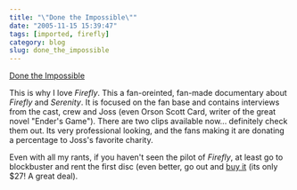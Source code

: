 ```yaml
---
title: "\"Done the Impossible\""
date: "2005-11-15 15:39:47"
tags: [imported, firefly]
category: blog
slug: done_the_impossible
---
```


<a href="http://www.donetheimpossible.com/">Done the Impossible</a>

This is why I love <em>Firefly</em>. This a fan-oreinted, fan-made documentary about <em>Firefly</em> and <em>Serenity</em>. It is focused on the fan base and contains interviews from the cast, crew and Joss (even Orson Scott Card, writer of the great novel "Ender's Game"). There are two clips available now... definitely check them out. Its very professional looking, and the fans making it are donating a percentage to Joss's favorite charity.

Even with all my rants, if you haven't seen the pilot of <em>Firefly</em>, at least go to blockbuster and rent the first disc (even better, go out and <a href="http://www.amazon.com/gp/product/B0000AQS0F/103-3482693-3975003?v=glance&n=130&n=507846&s=dvd&v=glance">buy it</a> (its only $27! A great deal).

